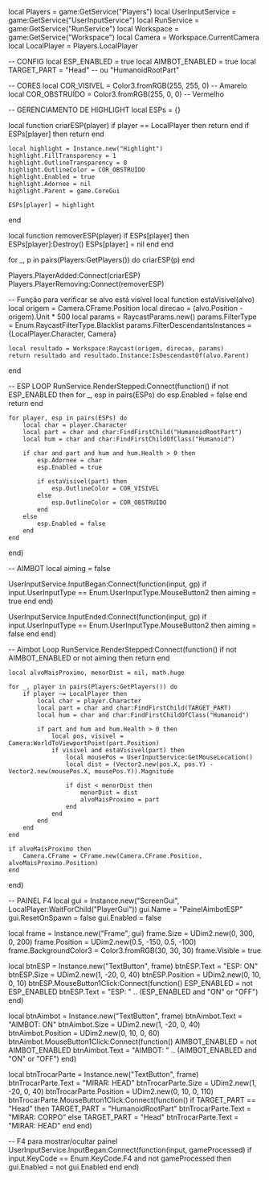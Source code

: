 local Players = game:GetService("Players")
local UserInputService = game:GetService("UserInputService")
local RunService = game:GetService("RunService")
local Workspace = game:GetService("Workspace")
local Camera = Workspace.CurrentCamera
local LocalPlayer = Players.LocalPlayer

-- CONFIG
local ESP_ENABLED = true
local AIMBOT_ENABLED = true
local TARGET_PART = "Head" -- ou "HumanoidRootPart"

-- CORES
local COR_VISIVEL = Color3.fromRGB(255, 255, 0) -- Amarelo
local COR_OBSTRUÍDO = Color3.fromRGB(255, 0, 0) -- Vermelho

-- GERENCIAMENTO DE HIGHLIGHT
local ESPs = {}

local function criarESP(player)
	if player == LocalPlayer then return end
	if ESPs[player] then return end

	local highlight = Instance.new("Highlight")
	highlight.FillTransparency = 1
	highlight.OutlineTransparency = 0
	highlight.OutlineColor = COR_OBSTRUÍDO
	highlight.Enabled = true
	highlight.Adornee = nil
	highlight.Parent = game.CoreGui

	ESPs[player] = highlight
end

local function removerESP(player)
	if ESPs[player] then
		ESPs[player]:Destroy()
		ESPs[player] = nil
	end
end

for _, p in pairs(Players:GetPlayers()) do
	criarESP(p)
end

Players.PlayerAdded:Connect(criarESP)
Players.PlayerRemoving:Connect(removerESP)

-- Função para verificar se alvo está visível
local function estaVisivel(alvo)
	local origem = Camera.CFrame.Position
	local direcao = (alvo.Position - origem).Unit * 500
	local params = RaycastParams.new()
	params.FilterType = Enum.RaycastFilterType.Blacklist
	params.FilterDescendantsInstances = {LocalPlayer.Character, Camera}

	local resultado = Workspace:Raycast(origem, direcao, params)
	return resultado and resultado.Instance:IsDescendantOf(alvo.Parent)
end

-- ESP LOOP
RunService.RenderStepped:Connect(function()
	if not ESP_ENABLED then
		for _, esp in pairs(ESPs) do
			esp.Enabled = false
		end
		return
	end

	for player, esp in pairs(ESPs) do
		local char = player.Character
		local part = char and char:FindFirstChild("HumanoidRootPart")
		local hum = char and char:FindFirstChildOfClass("Humanoid")

		if char and part and hum and hum.Health > 0 then
			esp.Adornee = char
			esp.Enabled = true

			if estaVisivel(part) then
				esp.OutlineColor = COR_VISIVEL
			else
				esp.OutlineColor = COR_OBSTRUÍDO
			end
		else
			esp.Enabled = false
		end
	end
end)

-- AIMBOT
local aiming = false

UserInputService.InputBegan:Connect(function(input, gp)
	if input.UserInputType == Enum.UserInputType.MouseButton2 then
		aiming = true
	end
end)

UserInputService.InputEnded:Connect(function(input, gp)
	if input.UserInputType == Enum.UserInputType.MouseButton2 then
		aiming = false
	end
end)

-- Aimbot Loop
RunService.RenderStepped:Connect(function()
	if not AIMBOT_ENABLED or not aiming then return end

	local alvoMaisProximo, menorDist = nil, math.huge

	for _, player in pairs(Players:GetPlayers()) do
		if player ~= LocalPlayer then
			local char = player.Character
			local part = char and char:FindFirstChild(TARGET_PART)
			local hum = char and char:FindFirstChildOfClass("Humanoid")

			if part and hum and hum.Health > 0 then
				local pos, visivel = Camera:WorldToViewportPoint(part.Position)
				if visivel and estaVisivel(part) then
					local mousePos = UserInputService:GetMouseLocation()
					local dist = (Vector2.new(pos.X, pos.Y) - Vector2.new(mousePos.X, mousePos.Y)).Magnitude

					if dist < menorDist then
						menorDist = dist
						alvoMaisProximo = part
					end
				end
			end
		end
	end

	if alvoMaisProximo then
		Camera.CFrame = CFrame.new(Camera.CFrame.Position, alvoMaisProximo.Position)
	end
end)

-- PAINEL F4
local gui = Instance.new("ScreenGui", LocalPlayer:WaitForChild("PlayerGui"))
gui.Name = "PainelAimbotESP"
gui.ResetOnSpawn = false
gui.Enabled = false

local frame = Instance.new("Frame", gui)
frame.Size = UDim2.new(0, 300, 0, 200)
frame.Position = UDim2.new(0.5, -150, 0.5, -100)
frame.BackgroundColor3 = Color3.fromRGB(30, 30, 30)
frame.Visible = true

local btnESP = Instance.new("TextButton", frame)
btnESP.Text = "ESP: ON"
btnESP.Size = UDim2.new(1, -20, 0, 40)
btnESP.Position = UDim2.new(0, 10, 0, 10)
btnESP.MouseButton1Click:Connect(function()
	ESP_ENABLED = not ESP_ENABLED
	btnESP.Text = "ESP: " .. (ESP_ENABLED and "ON" or "OFF")
end)

local btnAimbot = Instance.new("TextButton", frame)
btnAimbot.Text = "AIMBOT: ON"
btnAimbot.Size = UDim2.new(1, -20, 0, 40)
btnAimbot.Position = UDim2.new(0, 10, 0, 60)
btnAimbot.MouseButton1Click:Connect(function()
	AIMBOT_ENABLED = not AIMBOT_ENABLED
	btnAimbot.Text = "AIMBOT: " .. (AIMBOT_ENABLED and "ON" or "OFF")
end)

local btnTrocarParte = Instance.new("TextButton", frame)
btnTrocarParte.Text = "MIRAR: HEAD"
btnTrocarParte.Size = UDim2.new(1, -20, 0, 40)
btnTrocarParte.Position = UDim2.new(0, 10, 0, 110)
btnTrocarParte.MouseButton1Click:Connect(function()
	if TARGET_PART == "Head" then
		TARGET_PART = "HumanoidRootPart"
		btnTrocarParte.Text = "MIRAR: CORPO"
	else
		TARGET_PART = "Head"
		btnTrocarParte.Text = "MIRAR: HEAD"
	end
end)

-- F4 para mostrar/ocultar painel
UserInputService.InputBegan:Connect(function(input, gameProcessed)
	if input.KeyCode == Enum.KeyCode.F4 and not gameProcessed then
		gui.Enabled = not gui.Enabled
	end
end)
